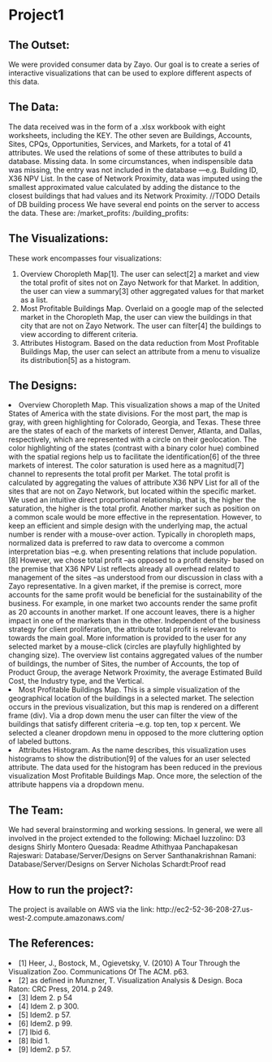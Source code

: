 # Project1

<h2>The Outset:</h2>
We were provided consumer data by Zayo. Our goal is to create a series of interactive visualizations that can be used to explore different aspects of this data.

<h2>The Data: </h2>
The data received was in the form of a .xlsx workbook with eight worksheets, including the KEY. The other seven are Buildings, Accounts, Sites, CPQs, Opportunities, Services, and Markets, for a total of 41 attributes. We used the relations of some of these attributes to build a database. 
Missing data. In some circumstances, when indispensible data was missing, the entry was not included in the database —e.g. Building ID, X36 NPV List. In the case of Network Proximity, data was imputed using the smallest approximated value calculated by adding the distance to the closest buildings that had values and its Network Proximity.
//TODO Details of DB building process
We have several end points on the server to access the data. These are:
/market_profits: 
/building_profits: 

<h2>The Visualizations:</h2> 
These work encompasses four visualizations:
<ol>
<li>Overview Choropleth Map[1]. The user can select[2] a market and view the total profit of sites not on Zayo Network for that Market. In addition, the user can view a summary[3] other aggregated values for that market as a list.</li> 
<li>Most Profitable Buildings Map. Overlaid on a google map of the selected market in the Choropleth Map, the user can view the buildings in that city that are not on Zayo Network. The user can filter[4] the buildings to view according to different criteria.</li>
<li>Attributes Histogram. Based on the data reduction from Most Profitable Buildings Map, the user can select an attribute from a menu to visualize its distribution[5] as a histogram.</li>
</ol>

<h2>The Designs:</h2> 
<li>Overview Choropleth Map. This visualization shows a map of the United States of America with the state divisions. For the most part, the map is gray, with green highlighting for Colorado, Georgia, and Texas. These three are the states of each of the markets of interest Denver, Atlanta, and Dallas, respectively, which are represented with a circle on their geolocation. The color highlighting of the states (contrast with a binary color hue) combined with the spatial regions help us to facilitate the identification[6] of the three markets of interest. 
The color saturation is used here as a magnitud[7] channel to represents the total profit per Market. The total profit is calculated by aggregating  the values of attribute X36 NPV List for all of the sites that are not on Zayo Network, but located within the specific market. We used an intuitive direct proportional relationship, that is, the higher the saturation, the higher is the total profit. Another marker such as position on a common scale would be more effective in the representation. However, to keep an efficient and simple design with the underlying map, the actual number is render with a mouse-over action.
Typically in choropleth maps, normalized data is preferred to raw data to overcome a common interpretation bias –e.g. when presenting relations that include population.[8] However, we chose total profit –as opposed to a profit density- based on the premise that X36 NPV List reflects already all overhead related to management of the sites –as understood from our discussion in class with a Zayo representative. In a given market, if the premise is correct, more accounts for the same profit would be beneficial for the sustainability of the business. For example, in one market two accounts render the same profit as 20 accounts in another market. If one account leaves, there is a higher impact in one of the markets than in the other. Independent of the business strategy for client proliferation, the attribute total profit is relevant to towards the main goal. 
More information is provided to the user for any selected market by a mouse-click (circles are playfully highlighted by changing size). The overview list contains aggregated values of the number of buildings, the number of Sites, the number of Accounts, the top of Product Group, the average Network Proximity, the average Estimated Build Cost, the Industry type, and the Vertical. </li>
<li>Most Profitable Buildings Map. This is a simple visualization of the geographical location of the buildings in a selected market. The selection occurs in the previous visualization, but this map is rendered on a different frame (div). 
Via a drop down menu the user can filter the view of the buildings that satisfy different criteria –e.g. top ten, top x percent. We selected a cleaner dropdown menu in opposed to the more cluttering option of labeled buttons.</li>
<li>Attributes Histogram. As the name describes, this visualization uses histograms to show the distribution[9] of the values for an user selected attribute. The data used for the histogram has been reduced in the previous visualization Most Profitable Buildings Map. Once more, the selection of the attribute happens via a dropdown menu.</li>

<h2>The Team:</h2> 
We had several brainstorming and working sessions. In general, we were all involved in the project extended to the following: 
Michael Iuzzolino: D3 designs 
Shirly Montero Quesada: Readme
Athithyaa Panchapakesan Rajeswari: Database/Server/Designs on Server 
Santhanakrishnan Ramani: Database/Server/Designs on Server
Nicholas Schardt:Proof read

<h2>How to run the project?:</h2>
The project is available on AWS via the link:
http://ec2-52-36-208-27.us-west-2.compute.amazonaws.com/

<h2>The References: </h2>

<li>[1] Heer, J., Bostock, M., Ogievetsky, V. (2010) A Tour Through the Visualization Zoo. Communications Of The ACM. p63.</li>
<li>[2] as defined in Munzner, T. Visualization Analysis & Design. Boca Raton: CRC Press, 2014. p 249.</li>
<li>[3] Idem 2. p 54</li>
<li>[4] Idem 2. p 300.</li>
<li>[5] Idem2. p 57.</li>
<li>[6] Idem2. p 99.</li>
<li>[7] Ibid 6.</li>
<li>[8] Ibid 1.</li>
<li>[9] Idem2. p 57.</li>

